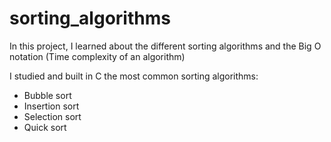 # sorting_algorithms

In this project, I learned about the different sorting algorithms and the Big O notation (Time complexity of an algorithm)

I studied and built in C the most common sorting algorithms:

- Bubble sort
- Insertion sort
- Selection sort
- Quick sort

